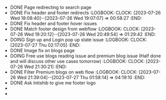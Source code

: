 - DONE Page redirecting to search page
- DONE Fix header and footer redirects
  :LOGBOOK:
  CLOCK: [2023-07-26 Wed 18:08:40]--[2023-07-26 Wed 19:07:07] =>  00:58:27
  :END:
- DONE Fix header and footer hover issues
- DONE Match footer design from webflow
  :LOGBOOK:
  CLOCK: [2023-07-26 Wed 19:20:12]--[2023-07-26 Wed 20:49:54] =>  01:29:42
  :END:
- DOING Sign up and Login pop up state issue
  :LOGBOOK:
  CLOCK: [2023-07-27 Thu 02:17:05]
  :END:
- DONE Image fix on blogs page
- DOING Free use blogs reading issue and premium blog issue (Half done and will discuss other use cases tomorrow)
  :LOGBOOK:
  CLOCK: [2023-07-26 Wed 21:30:21]
  :END:
- DONE Filter Premium blogs on web flow
  :LOGBOOK:
  CLOCK: [2023-07-26 Wed 21:39:04]--[2023-07-27 Thu 01:58:14] =>  04:19:10
  :END:
- DONE Ask Intishib to give me footer logo
-
-
